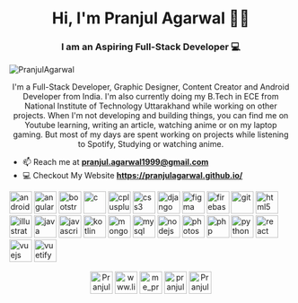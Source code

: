 <h1 align="center"> Hi, I'm Pranjul Agarwal 👋🤓</h1>
<h3 align="center"> I am an Aspiring Full-Stack Developer 💻</h3>
<p align="left"> <img src="https://komarev.com/ghpvc/?username=PranjulAgarwal" alt="PranjulAgarwal" /> </p>

<p align="center">I'm a Full-Stack Developer, Graphic Designer, Content Creator and Android Developer from India.
I'm also currently doing my B.Tech in ECE from National Institute of Technology Uttarakhand while working on other projects.
When I'm not developing and building things, you can find me on Youtube learning, writing an article, watching anime or on my laptop gaming. But most of my days are spent working on projects while listening to Spotify, Studying or watching anime.</p>

- 📫 Reach me at [**pranjul.agarwal1999@gmail.com**](https://mail.google.com/mail/?view=cm&fs=1&to=pranjul.agarwal1999@gmail.comtarget="_blank")
- 💻 Checkout My Website **https://pranjulagarwal.github.io/**

<p align="left">
<img  src="https://devicons.github.io/devicon/devicon.git/icons/android/android-original-wordmark.svg" alt="android" width="40" height="40"/>
<img  src="https://devicon.dev/devicon.git/icons/angularjs/angularjs-original-wordmark.svg" alt="angularjs" width="40" height="40"/>
<img  src="https://devicons.github.io/devicon/devicon.git/icons/bootstrap/bootstrap-plain.svg" alt="bootstrap" width="40" height="40"/> 
<img  src="https://devicons.github.io/devicon/devicon.git/icons/c/c-original.svg" alt="c" width="40" height="40"/> 
<img  src="https://devicons.github.io/devicon/devicon.git/icons/cplusplus/cplusplus-original.svg" alt="cplusplus" width="40" height="40"/> 
<img  src="https://devicons.github.io/devicon/devicon.git/icons/css3/css3-original-wordmark.svg" alt="css3" width="40" height="40"/> 
<img  src="https://devicons.github.io/devicon/devicon.git/icons/django/django-original.svg" alt="django" width="40" height="40"/> 
<img  src="https://www.vectorlogo.zone/logos/figma/figma-icon.svg" alt="figma" width="40" height="40"/> 
<img  src="https://www.vectorlogo.zone/logos/firebase/firebase-icon.svg" alt="firebase" width="40" height="40"/> 
<img  src="https://www.vectorlogo.zone/logos/git-scm/git-scm-icon.svg" alt="git" width="40" height="40"/> 
<img  src="https://devicons.github.io/devicon/devicon.git/icons/html5/html5-original-wordmark.svg" alt="html5" width="40" height="40"/> 
<img  src="https://www.vectorlogo.zone/logos/adobe_illustrator/adobe_illustrator-icon.svg" alt="illustrator" width="40" height="40"/> 
<img  src="https://devicons.github.io/devicon/devicon.git/icons/java/java-original-wordmark.svg" alt="java" width="40" height="40"/> 
<img  src="https://devicons.github.io/devicon/devicon.git/icons/javascript/javascript-original.svg" alt="javascript" width="40" height="40"/> 
<img  src="https://www.vectorlogo.zone/logos/kotlinlang/kotlinlang-icon.svg" alt="kotlin" width="40" height="40"/> 
<img  src="https://devicons.github.io/devicon/devicon.git/icons/mongodb/mongodb-original-wordmark.svg" alt="mongodb" width="40" height="40"/> 
<img  src="https://devicons.github.io/devicon/devicon.git/icons/mysql/mysql-original-wordmark.svg" alt="mysql" width="40" height="40"/> 
<img  src="https://devicons.github.io/devicon/devicon.git/icons/nodejs/nodejs-original-wordmark.svg" alt="nodejs" width="40" height="40"/> 
<img  src="https://devicons.github.io/devicon/devicon.git/icons/photoshop/photoshop-plain.svg" alt="photoshop" width="40" height="40"/> 
<img  src="https://devicons.github.io/devicon/devicon.git/icons/php/php-original.svg" alt="php" width="40" height="40"/> 
<img  src="https://devicons.github.io/devicon/devicon.git/icons/python/python-original.svg" alt="python" width="40" height="40"/> 
<img  src="https://devicons.github.io/devicon/devicon.git/icons/react/react-original-wordmark.svg" alt="react" width="40" height="40"/> 
<img  src="https://devicons.github.io/devicon/devicon.git/icons/vuejs/vuejs-original-wordmark.svg" alt="vuejs" width="40" height="40"/> 
<img  src="https://bestofjs.org/logos/vuetify.svg" alt="vuetify" width="40" height="40"/>
</p>

<p align="center">
<a href="https://twitter.com/PranjulAgarwal6" target="blank"><img  align="center" src="https://cdn.jsdelivr.net/npm/simple-icons@3.0.1/icons/twitter.svg" alt="PranjulAgarwal6" height="40" width="40" /></a>
<a href="https://www.linkedin.com/in/pranjul-agarwal-2000" target="blank"><img   align="center" src="https://cdn.jsdelivr.net/npm/simple-icons@3.0.1/icons/linkedin.svg" alt="www.linkedin.com/in/pranjul-agarwal-2000" height="40" width="40" /></a>
<a href="https://instagram.com/me_pranjul_agarwal" target="blank"><img   align="center" src="https://cdn.jsdelivr.net/npm/simple-icons@3.0.1/icons/instagram.svg" alt="me_pranjul_agarwal" height="40" width="40" /></a>
<a href="https://www.codechef.com/users/pranjulagarwal" target="blank"><img   align="center" src="https://cdn.jsdelivr.net/npm/simple-icons@3.1.0/icons/codechef.svg" alt="pranjulagarwal" height="40" width="40" /></a>
<a href="https://codeforces.com/profile/Pranjul_Uchiha" target="blank"><img   align="center" src="https://cdn.jsdelivr.net/npm/simple-icons@3.1.0/icons/codeforces.svg" alt="Pranjul_Uchiha" height="40" width="40" /></a>
</p>